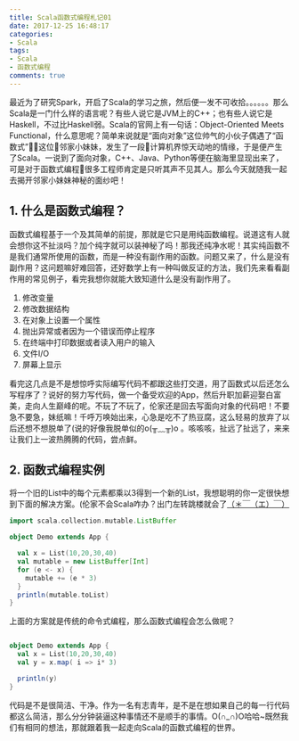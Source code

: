 ```yaml
---
title: Scala函数式编程札记01
date: 2017-12-25 16:48:17
categories:
- Scala
tags:
- Scala
- 函数式编程
comments: true
---
```


最近为了研究Spark，开启了Scala的学习之旅，然后便一发不可收拾。。。。。。那么Scala是一门什么样的语言呢？有些人说它是JVM上的C++；也有些人说它是Haskell，不过比Haskell弱。Scala的官网上有一句话：Object-Oriented Meets Functional，什么意思呢？简单来说就是“面向对象”这位帅气的小伙子偶遇了“函数式”这位邻家小妹妹，发生了一段计算机界惊天动地的情缘，于是便产生了Scala。一说到了面向对象，C++、Java、Python等便在脑海里显现出来了，可是对于函数式编程很多工程师肯定是只听其声不见其人。那么今天就随我一起去揭开邻家小妹妹神秘的面纱吧！

<!--more-->

## 1. 什么是函数式编程？
函数式编程基于一个及其简单的前提，那就是它只是用纯函数编程。说道这有人就会想你这不扯淡吗？加个纯字就可以装神秘了吗！那我还纯净水呢！其实纯函数不是我们通常所使用的函数，而是一种没有副作用的函数。问题又来了，什么是没有副作用？这问题嘛好难回答，还好数学上有一种叫做反证的方法，我们先来看看副作用的常见例子，看完我想你就能大致知道什么是没有副作用了。
1. 修改变量
2. 修改数据结构
3. 在对象上设置一个属性
4. 抛出异常或者因为一个错误而停止程序
5. 在终端中打印数据或者读入用户的输入
6. 文件I/O
7. 屏幕上显示

看完这几点是不是想惊呼实际编写代码不都跟这些打交道，用了函数式以后还怎么写程序了？说好的努力写代码，做一个备受欢迎的App，然后升职加薪迎娶白富美，走向人生巅峰的呢。不玩了不玩了，伦家还是回去写面向对象的代码吧！不要急不要急，妹纸嘛！千呼万唤始出来，心急是吃不了热豆腐，这么轻易的放弃了以后还想不想脱单了(说的好像我脱单似的o(╥﹏╥)o 。咳咳咳，扯远了扯远了，来来让我们上一波热腾腾的代码，尝点鲜。

## 2. 函数式编程实例
将一个旧的List中的每个元素都乘以3得到一个新的List，我想聪明的你一定很快想到下面的解决方案。(伦家不会Scala咋办？出门左转跳楼就会了[（＊￣（エ）￣）](https://goo.gl/ZzJkJB)

```Scala
import scala.collection.mutable.ListBuffer

object Demo extends App {

  val x = List(10,20,30,40)
  val mutable = new ListBuffer[Int]
  for (e <- x) {
    mutable += (e * 3)
  }
  println(mutable.toList)
}

```

上面的方案就是传统的命令式编程，那么函数式编程会怎么做呢？

```Scala

object Demo extends App {
  val x = List(10,20,30,40)
  val y = x.map( i => i* 3)

  println(y)
}

```

代码是不是很简洁、干净。作为一名有志青年，是不是在想如果自己的每一行代码都这么简洁，那么分分钟装逼这种事情还不是顺手的事情。O(∩_∩)O哈哈~既然我们有相同的想法，那就跟着我一起走向Scala的函数式编程的世界。